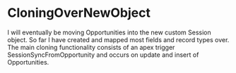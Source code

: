 # CloningOverNewObject
I will eventually be moving Opportunities into the new custom Session object. So far I have created and mapped most fields and record types over. The main cloning functionality consists of an apex trigger SessionSyncFromOpportunity and occurs on update and insert of Opportunities.

